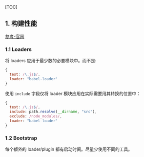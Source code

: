 [TOC]

## 1.  构建性能 ##

[参考-官网](<https://www.webpackjs.com/guides/build-performance/>)

### 1.1 Loaders ###

将 loaders 应用于最少数的必要模块中。而不是:

```js
{
  test: /\.js$/,
  loader: "babel-loader"
}
```

使用 `include` 字段仅将 loader 模块应用在实际需要用其转换的位置中：

```js
{
  test: /\.js$/,
  include: path.resolve(__dirname, "src"),
  exclude: /node_modules/,
  loader: "babel-loader"
}
```

### 1.2 Bootstrap ###

每个额外的 loader/plugin 都有启动时间。尽量少使用不同的工具。